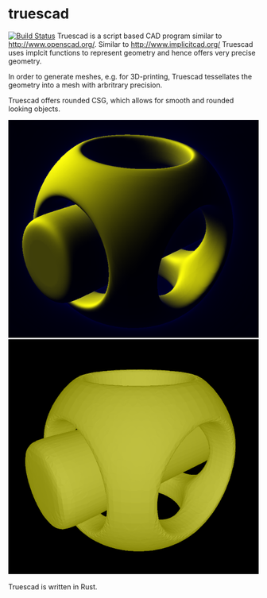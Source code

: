 # truescad
[![Build Status](https://travis-ci.org/hmeyer/truescad.svg?branch=master)](https://travis-ci.org/hmeyer/truescad)
Truescad is a script based CAD program similar to http://www.openscad.org/.
Similar to http://www.implicitcad.org/ Truescad uses implcit functions to represent geometry and hence offers very precise geometry.

In order to generate meshes, e.g. for 3D-printing, Truescad tessellates the geometry into a mesh with arbritrary precision.

Truescad offers rounded CSG, which allows for smooth and rounded looking objects.

![Alt text](doc/true_view.png "accurate geometry view")
![Alt text](doc/tessellated.png "generated mesh")

Truescad is written in Rust.
